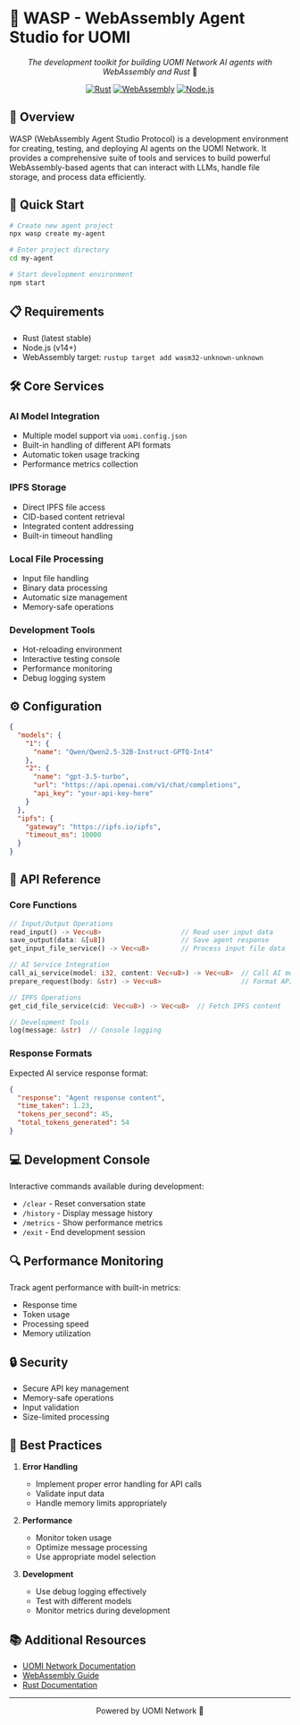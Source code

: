 # 🤖 WASP - WebAssembly Agent Studio for UOMI

<div align="center">

*The development toolkit for building UOMI Network AI agents with WebAssembly and Rust* 🦀

[![Rust](https://img.shields.io/badge/rust-%23000000.svg?style=for-the-badge&logo=rust&logoColor=white)](https://www.rust-lang.org/)
[![WebAssembly](https://img.shields.io/badge/wasm-%23654FF0.svg?style=for-the-badge&logo=webassembly&logoColor=white)](https://webassembly.org/)
[![Node.js](https://img.shields.io/badge/node.js-6DA55F?style=for-the-badge&logo=node.js&logoColor=white)](https://nodejs.org/)
</div>

## 🌟 Overview

WASP (WebAssembly Agent Studio Protocol) is a development environment for creating, testing, and deploying AI agents on the UOMI Network. It provides a comprehensive suite of tools and services to build powerful WebAssembly-based agents that can interact with LLMs, handle file storage, and process data efficiently.

## 🚀 Quick Start

```bash
# Create new agent project
npx wasp create my-agent

# Enter project directory
cd my-agent

# Start development environment
npm start
```

## 📋 Requirements

- Rust (latest stable)
- Node.js (v14+)
- WebAssembly target: `rustup target add wasm32-unknown-unknown`

## 🛠 Core Services

### AI Model Integration
- Multiple model support via `uomi.config.json`
- Built-in handling of different API formats
- Automatic token usage tracking
- Performance metrics collection

### IPFS Storage
- Direct IPFS file access
- CID-based content retrieval
- Integrated content addressing
- Built-in timeout handling

### Local File Processing
- Input file handling
- Binary data processing
- Automatic size management
- Memory-safe operations

### Development Tools
- Hot-reloading environment
- Interactive testing console
- Performance monitoring
- Debug logging system

## ⚙️ Configuration

```json
{
  "models": {
    "1": {
      "name": "Qwen/Qwen2.5-32B-Instruct-GPTQ-Int4"
    },
    "2": {
      "name": "gpt-3.5-turbo",
      "url": "https://api.openai.com/v1/chat/completions",
      "api_key": "your-api-key-here"
    }
  },
  "ipfs": {
    "gateway": "https://ipfs.io/ipfs",
    "timeout_ms": 10000
  }
}
```

## 🔌 API Reference

### Core Functions

```rust
// Input/Output Operations
read_input() -> Vec<u8>                    // Read user input data
save_output(data: &[u8])                   // Save agent response
get_input_file_service() -> Vec<u8>        // Process input file data

// AI Service Integration
call_ai_service(model: i32, content: Vec<u8>) -> Vec<u8>  // Call AI model
prepare_request(body: &str) -> Vec<u8>                    // Format API request

// IPFS Operations
get_cid_file_service(cid: Vec<u8>) -> Vec<u8>  // Fetch IPFS content

// Development Tools
log(message: &str)  // Console logging
```

### Response Formats

Expected AI service response format:
```json
{
  "response": "Agent response content",
  "time_taken": 1.23,
  "tokens_per_second": 45,
  "total_tokens_generated": 54
}
```

## 💻 Development Console

Interactive commands available during development:

- `/clear` - Reset conversation state
- `/history` - Display message history
- `/metrics` - Show performance metrics
- `/exit` - End development session

## 🔍 Performance Monitoring

Track agent performance with built-in metrics:
- Response time
- Token usage
- Processing speed
- Memory utilization

## 🔒 Security

- Secure API key management
- Memory-safe operations
- Input validation
- Size-limited processing

## 🎯 Best Practices

1. **Error Handling**
   - Implement proper error handling for API calls
   - Validate input data
   - Handle memory limits appropriately

2. **Performance**
   - Monitor token usage
   - Optimize message processing
   - Use appropriate model selection

3. **Development**
   - Use debug logging effectively
   - Test with different models
   - Monitor metrics during development

## 📚 Additional Resources

- [UOMI Network Documentation](https://docs.uomi.network)
- [WebAssembly Guide](https://webassembly.org)
- [Rust Documentation](https://www.rust-lang.org/learn)

---

<div align="center">
Powered by UOMI Network 🚀
</div>